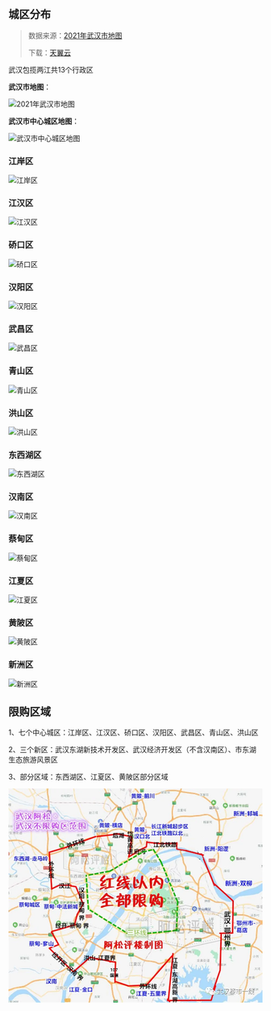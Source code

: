 ## 城区分布

> 数据来源：[2021年武汉市地图](http://zrzyhgh.wuhan.gov.cn/zwdt/tzgg/zxwj/202108/t20210827_1767462.shtml)
>
> 下载：[天翼云](https://cloud.189.cn/web/share?code=zmiu2mnYreau)

武汉包揽两江共13个行政区

**武汉市地图**：

![2021年武汉市地图](//tiancixiong.coding.net/p/2021_wuhan_house_experience/d/2021_wuhan_house_experience/git/raw/images/docs/basic-information/images/map-of-Wuhan.jpg)

**武汉市中心城区地图**：

![武汉市中心城区地图](//tiancixiong.coding.net/p/2021_wuhan_house_experience/d/2021_wuhan_house_experience/git/raw/images/docs/basic-information/images/map-of-downtown-Wuhan.jpg)



### 江岸区

![江岸区](//tiancixiong.coding.net/p/2021_wuhan_house_experience/d/2021_wuhan_house_experience/git/raw/images/docs/basic-information/images/Wuhan-Jiang'an.jpg)


### 江汉区

![江汉区](//tiancixiong.coding.net/p/2021_wuhan_house_experience/d/2021_wuhan_house_experience/git/raw/images/docs/basic-information/images/Wuhan-Jianghan.jpg)



### 硚口区

![硚口区](//tiancixiong.coding.net/p/2021_wuhan_house_experience/d/2021_wuhan_house_experience/git/raw/images/docs/basic-information/images/Wuhan-Qiaokou.jpg)



### 汉阳区

![汉阳区](//tiancixiong.coding.net/p/2021_wuhan_house_experience/d/2021_wuhan_house_experience/git/raw/images/docs/basic-information/images/Wuhan-Hanyang.jpg)



### 武昌区

![武昌区](//tiancixiong.coding.net/p/2021_wuhan_house_experience/d/2021_wuhan_house_experience/git/raw/images/docs/basic-information/images/Wuhan-Wuchang.jpg)



### 青山区

![青山区](//tiancixiong.coding.net/p/2021_wuhan_house_experience/d/2021_wuhan_house_experience/git/raw/images/docs/basic-information/images/Wuhan-Qingshan.jpg)



### 洪山区

![洪山区](//tiancixiong.coding.net/p/2021_wuhan_house_experience/d/2021_wuhan_house_experience/git/raw/images/docs/basic-information/images/Wuhan-Hongshan.jpg)



### 东西湖区

![东西湖区](//tiancixiong.coding.net/p/2021_wuhan_house_experience/d/2021_wuhan_house_experience/git/raw/images/docs/basic-information/images/Wuhan-Dongxihu.jpg)



### 汉南区

![汉南区](//tiancixiong.coding.net/p/2021_wuhan_house_experience/d/2021_wuhan_house_experience/git/raw/images/docs/basic-information/images/Wuhan-Hannan.jpg)



### 蔡甸区

![蔡甸区](//tiancixiong.coding.net/p/2021_wuhan_house_experience/d/2021_wuhan_house_experience/git/raw/images/docs/basic-information/images/Wuhan-Caidian.jpg)



### 江夏区

![江夏区](//tiancixiong.coding.net/p/2021_wuhan_house_experience/d/2021_wuhan_house_experience/git/raw/images/docs/basic-information/images/Wuhan-Jiangxia.jpg)



### 黄陂区

![黄陂区](//tiancixiong.coding.net/p/2021_wuhan_house_experience/d/2021_wuhan_house_experience/git/raw/images/docs/basic-information/images/Wuhan-Huangpi.jpg)



### 新洲区

![新洲区](//tiancixiong.coding.net/p/2021_wuhan_house_experience/d/2021_wuhan_house_experience/git/raw/images/docs/basic-information/images/Wuhan-Xinzhou.jpg)



## 限购区域

1、七个中心城区：江岸区、江汉区、硚口区、汉阳区、武昌区、青山区、洪山区

2、三个新区：武汉东湖新技术开发区、武汉经济开发区（不含汉南区）、市东湖生态旅游风景区

3、部分区域：东西湖区、江夏区、黄陂区部分区域

![限购区域](images/restricted-purchase-area.webp)






